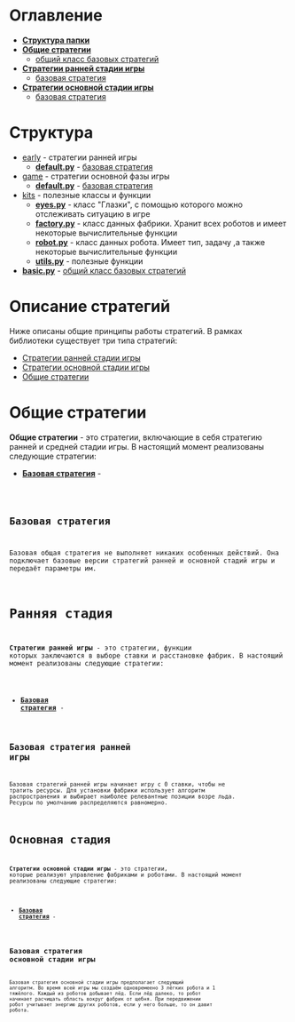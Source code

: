 # Оглавление
* __[Структура папки](#структура)__
* __[Общие стратегии](#общие-стратегии)__
  * [общий класс базовых стратегий](#базовая-стратегия)
* __[Стратегии ранней стадии игры](#ранняя-стадия)__
  * [базовая стратегия](#базовая-стратегия-ранней-игры)
* __[Стратегии основной стадии игры](#основная-стадия)__
  * [базовая стратегия](#базовая-стратегия-основной-стадии-игры)

# Структура

* [early](https://github.com/BooCreator/Lux-AI-Season-2-Strategy-Library/tree/main/strategy/early) - стратегии ранней игры
  * __[default.py](https://github.com/BooCreator/Lux-AI-Season-2-Strategy-Library/tree/main/strategy/early/default.py)__ - [базовая стратегия](#базовая-стратегия-ранней-игры)
* [game](https://github.com/BooCreator/Lux-AI-Season-2-Strategy-Library/tree/main/strategy/game) - стратегии основной фазы игры
  * __[default.py](https://github.com/BooCreator/Lux-AI-Season-2-Strategy-Library/tree/main/strategy/game/default.py)__ - [базовая стратегия](#базовая-стратегия-основной-стадии-игры)
* [kits](https://github.com/BooCreator/Lux-AI-Season-2-Strategy-Library/tree/main/strategy/kits) - полезные классы и функции
  * __[eyes.py]()__ - класс "Глазки", с помощью которого можно отслеживать ситуацию в игре
  * __[factory.py]()__ - класс данных фабрики. Хранит всех роботов и имеет некоторые вычислительные функции
  * __[robot.py]()__ - класс данных робота. Имеет тип, задачу ,а также некоторые вычислительные функции
  * __[utils.py]()__ - полезные функции
* __[basic.py](https://github.com/BooCreator/Lux-AI-Season-2-Strategy-Library/tree/main/strategy/basic.py)__ - [общий класс базовых стратегий](#базовая-стратегия)

# Описание стратегий

Ниже описаны общие принципы работы стратегий. В рамках библиотеки существует три типа стратегий:
* [Стратегии ранней стадии игры](#ранняя-стадия)
* [Стратегии основной стадии игры](#основная-стадия)
* [Общие стратегии](#общие-стратегии)

# Общие стратегии

__Общие стратегии__ - это стратегии, включающие в себя стратегию ранней и средней стадии игры. 
В настоящий момент реализованы следующие стратегии:
* __[Базовая стратегия](#базовая-стратегия)__ - [<code>](https://github.com/BooCreator/Lux-AI-Season-2-Strategy-Library/tree/main/strategy/basic.py)

## Базовая стратегия

Базовая общая стратегия не выполняет никаких особенных действий. Она подключает базовые версии стратегий ранней и основной стадий игры и передаёт параметры им.

# Ранняя стадия

__Стратегии ранней игры__ - это стратегии, функции которых заключаются в выборе ставки и расстановке фабрик.
В настоящий момент реализованы следующие стратегии:
* __[Базовая стратегия](#базовая-стратегия-ранней-игры)__ - [<code>](https://github.com/BooCreator/Lux-AI-Season-2-Strategy-Library/tree/main/strategy/early/default.py)

## Базовая стратегия ранней игры

Базовая стратегий ранней игры начинает игру с 0 ставки, чтобы не тратить ресурсы.
Для установки фабрики использует алгоритм распространения и выбирает наиболее релевантные позиции возре льда.
Ресурсы по умолчанию распределяются равномерно.

# Основная стадия

__Стратегии основной стадии игры__ - это стратегии, которые реализуют управление фабриками и роботами.
В настоящий момент реализованы следующие стратегии:
* __[Базовая стратегия](#базовая-стратегия-основной-стадии-игры)__ - [<code>](https://github.com/BooCreator/Lux-AI-Season-2-Strategy-Library/tree/main/strategy/game/default.py)

## Базовая стратегия основной стадии игры

Базовая стратегия основной стадии игры предполагает следующий алгоритм.
Во время всей игры мы создаём одновремеено 3 лёгких робота и 1 тяжёлого.
Каждый из роботов добывает лёд.
Если лёд далеко, то робот начинает расчищать область вокруг фабрик от щебня.
При передвижении робот учитывает энергию других роботов, если у него больше, то он давит робота.